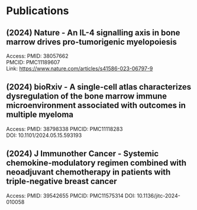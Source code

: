 # Publications

## (2024) Nature - An IL-4 signalling axis in bone marrow drives pro-tumorigenic myelopoiesis
Access:
  PMID: 38057662  
  PMCID: PMC11189607  
  Link: https://www.nature.com/articles/s41586-023-06797-9

## (2024) bioRxiv - A single-cell atlas characterizes dysregulation of the bone marrow immune microenvironment associated with outcomes in multiple myeloma
Access:
  PMID: 38798338
  PMCID: PMC11118283  
  DOI: 10.1101/2024.05.15.593193

## (2024) J Immunother Cancer - Systemic chemokine-modulatory regimen combined with neoadjuvant chemotherapy in patients with triple-negative breast cancer
Access:
  PMID: 39542655
  PMCID: PMC11575314
  DOI: 10.1136/jitc-2024-010058

